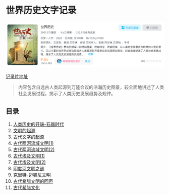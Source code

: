# 世界历史文字记录

![世界历史封面图片](./assets/imgs/home.png)

[记录片地址](https://www.bilibili.com/bangumi/play/ss41863)

> 内容包含自远古人类起源到万隆会议的浩瀚历史图景，较全面地讲述了人类社会发展过程，揭示了人类历史发展趋势及规律。

## 目录

1. [人类历史的开端-石器时代](./世界历史/1.人类历史的开端-石器时代.md)
2. [文明的起源](./世界历史/2.文明的起源.md)
3. [古代文字的起源](./世界历史/3.古代文字的起源.md)
4. [古代两河流域文明(1)](./世界历史/4.古代两河流域文明(1).md)
5. [古代两河流域文明(2)](./世界历史/5.古代两河流域文明(2).md)
6. [古代埃及文明(1)](./世界历史/6.古代埃及文明(1).md)
7. [古代埃及文明(2)](./世界历史/7.古代埃及文明(2).md)
8. [印度河文明之谜](./世界历史/8.印度河文明之谜.md)
9. [克里特-迈锡尼文明](./世界历史/9.克里特-迈锡尼文明.md)
10. [古代希腊文明的回声](./世界历史/10.古代希腊文明的回声.md)
11. [古代希腊文化](./世界历史/11.古代希腊文化.md)
